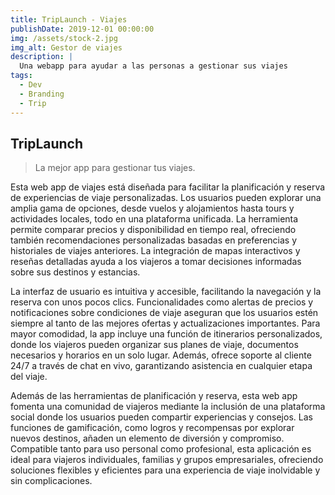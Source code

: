 ```yaml
---
title: TripLaunch - Viajes
publishDate: 2019-12-01 00:00:00
img: /assets/stock-2.jpg
img_alt: Gestor de viajes
description: |
  Una webapp para ayudar a las personas a gestionar sus viajes
tags:
  - Dev
  - Branding
  - Trip
---
```


## TripLaunch

> La mejor app para gestionar tus viajes.

Esta web app de viajes está diseñada para facilitar la planificación y reserva de experiencias de viaje personalizadas. Los usuarios pueden explorar una amplia gama de opciones, desde vuelos y alojamientos hasta tours y actividades locales, todo en una plataforma unificada. La herramienta permite comparar precios y disponibilidad en tiempo real, ofreciendo también recomendaciones personalizadas basadas en preferencias y historiales de viajes anteriores. La integración de mapas interactivos y reseñas detalladas ayuda a los viajeros a tomar decisiones informadas sobre sus destinos y estancias.

La interfaz de usuario es intuitiva y accesible, facilitando la navegación y la reserva con unos pocos clics. Funcionalidades como alertas de precios y notificaciones sobre condiciones de viaje aseguran que los usuarios estén siempre al tanto de las mejores ofertas y actualizaciones importantes. Para mayor comodidad, la app incluye una función de itinerarios personalizados, donde los viajeros pueden organizar sus planes de viaje, documentos necesarios y horarios en un solo lugar. Además, ofrece soporte al cliente 24/7 a través de chat en vivo, garantizando asistencia en cualquier etapa del viaje.

Además de las herramientas de planificación y reserva, esta web app fomenta una comunidad de viajeros mediante la inclusión de una plataforma social donde los usuarios pueden compartir experiencias y consejos. Las funciones de gamificación, como logros y recompensas por explorar nuevos destinos, añaden un elemento de diversión y compromiso. Compatible tanto para uso personal como profesional, esta aplicación es ideal para viajeros individuales, familias y grupos empresariales, ofreciendo soluciones flexibles y eficientes para una experiencia de viaje inolvidable y sin complicaciones.
